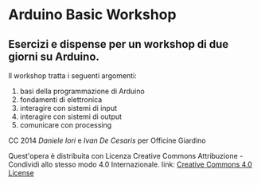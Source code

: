 Arduino Basic Workshop
======================

## Esercizi e dispense per un workshop di due giorni su Arduino.

Il workshop tratta i seguenti argomenti:

1. basi della programmazione di Arduino
2. fondamenti di elettronica
3. interagire con sistemi di input
4. interagire con sistemi di output
5. comunicare con processing



CC 2014 *Daniele Iori* e *Ivan De Cesaris* per Officine Giardino

Quest'opera è distribuita con Licenza Creative Commons Attribuzione - Condividi allo stesso modo 4.0 Internazionale. link: [Creative Commons 4.0 License](creativecommons.org/licenses/by-sa/4.0/ "CC License")
